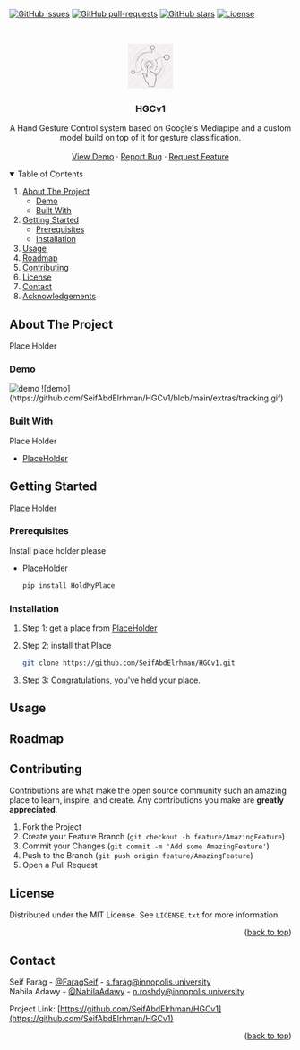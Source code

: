 <div id="top"></div>

[![GitHub issues](https://img.shields.io/github/issues/SeifAbdElrhman/HGCv1)](https://gitHub.com/SeifAbdElrhman/HGCv1/issues/)
[![GitHub pull-requests](https://img.shields.io/github/issues-pr/SeifAbdElrhman/HGCv1)](https://gitHub.com/SeifAbdElrhman/HGCv1/pulls/)
[![GitHub stars](https://img.shields.io/github/stars/SeifAbdElrhman/HGCv1)](https://github.com/SeifAbdElrhman/HGCv1/stargazers)
[![License](https://img.shields.io/badge/license-MIT-green.svg)](https://github.com/SeifAbdElrhman/HGCv1/blob/main/LICENSE)



<!-- PROJECT LOGO -->
<br />
<p align="center">
  <a href="https://github.com/\/HGCv1">
    <img src="extras/logo.png" alt="Logo" width="80" height="80">
  </a>

  <h3 align="center">HGCv1</h3>

  <p align="center">
    A Hand Gesture Control system based on Google's Mediapipe and a custom model build on top of it for gesture classification.
    <br />
    <br />
    <a href="#demo">View Demo</a>
    ·
    <a href="https://github.com/SeifAbdElrhman/HGCv1/issues">Report Bug</a>
    ·
    <a href="https://github.com/SeifAbdElrhman/HGCv1/issues">Request Feature</a>
  </p>
</p>



<!-- TABLE OF CONTENTS -->
<details open="open">
  <summary>Table of Contents</summary>
  <ol>
    <li>
      <a href="#about-the-project">About The Project</a>
      <ul>
        <li><a href="#demo">Demo</a></li>
        <li><a href="#built-with">Built With</a></li>
      </ul>
    </li>
    <li>
      <a href="#getting-started">Getting Started</a>
      <ul>
        <li><a href="#prerequisites">Prerequisites</a></li>
        <li><a href="#installation">Installation</a></li>
      </ul>
    </li>
    <li><a href="#usage">Usage</a></li>
    <li><a href="#roadmap">Roadmap</a></li>
    <li><a href="#contributing">Contributing</a></li>
    <li><a href="#license">License</a></li>
    <li><a href="#contact">Contact</a></li>
    <li><a href="#acknowledgements">Acknowledgements</a></li>
  </ol>
</details>



<!-- ABOUT THE PROJECT -->
## About The Project

<!-- [![Product Name Screen Shot][product-screenshot]](https://example.com) -->

Place Holder

### Demo

<img src="https://github.com/SeifAbdElrhman/HGCv1/blob/main/extras/tracking.gif" alt="demo">
![demo](https://github.com/SeifAbdElrhman/HGCv1/blob/main/extras/tracking.gif)


### Built With

Place Holder
* [PlaceHolder](https://www.firstbenefits.org/wp-content/uploads/2017/10/placeholder.png)



<!-- GETTING STARTED -->
## Getting Started

Place Holder

### Prerequisites

Install place holder please
* PlaceHolder
  ```sh
  pip install HoldMyPlace
  ```

### Installation

1. Step 1: get a place from [PlaceHolder](https://www.firstbenefits.org/wp-content/uploads/2017/10/placeholder.png)
2. Step 2: install that Place
   ```sh
   git clone https://github.com/SeifAbdElrhman/HGCv1.git
   ```

3. Step 3: Congratulations, you've held your place.



<!-- USAGE EXAMPLES -->
## Usage



<!-- ROADMAP -->
## Roadmap



<!-- CONTRIBUTING -->
## Contributing

Contributions are what make the open source community such an amazing place to learn, inspire, and create. Any contributions you make are **greatly appreciated**.

1. Fork the Project
2. Create your Feature Branch (`git checkout -b feature/AmazingFeature`)
3. Commit your Changes (`git commit -m 'Add some AmazingFeature'`)
4. Push to the Branch (`git push origin feature/AmazingFeature`)
5. Open a Pull Request


<!-- LICENSE -->
## License

Distributed under the MIT License. See `LICENSE.txt` for more information.

<p align="right">(<a href="#top">back to top</a>)</p>



<!-- CONTACT -->
## Contact


Seif Farag - [@FaragSeif](https://t.me/FaragSeif) - s.farag@innopolis.university
<br />
Nabila Adawy - [@NabilaAdawy](https://t.me/NabilaAdawy) - n.roshdy@innopolis.university
<br />

Project Link: [https://github.com/SeifAbdElrhman/HGCv1](https://github.com/SeifAbdElrhman/HGCv1)

<p align="right">(<a href="#top">back to top</a>)</p>
